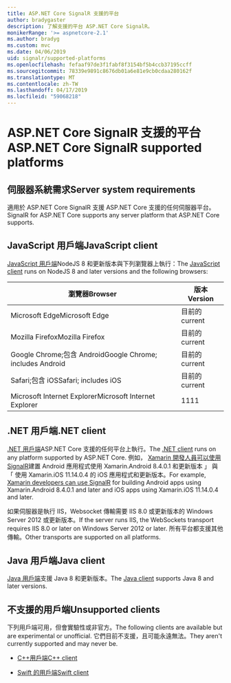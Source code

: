 ```yaml
---
title: ASP.NET Core SignalR 支援的平台
author: bradygaster
description: 了解支援的平台 ASP.NET Core SignalR。
monikerRange: '>= aspnetcore-2.1'
ms.author: bradyg
ms.custom: mvc
ms.date: 04/06/2019
uid: signalr/supported-platforms
ms.openlocfilehash: fefaaf97de3f1fabf8f3154bf5b4ccb37195ccff
ms.sourcegitcommit: 78339e9891c8676db01a6e81e9cb0cdaa280162f
ms.translationtype: MT
ms.contentlocale: zh-TW
ms.lasthandoff: 04/17/2019
ms.locfileid: "59068218"
---
```

# <a name="aspnet-core-signalr-supported-platforms"></a><span data-ttu-id="63076-103">ASP.NET Core SignalR 支援的平台</span><span class="sxs-lookup"><span data-stu-id="63076-103">ASP.NET Core SignalR supported platforms</span></span>

## <a name="server-system-requirements"></a><span data-ttu-id="63076-104">伺服器系統需求</span><span class="sxs-lookup"><span data-stu-id="63076-104">Server system requirements</span></span>

<span data-ttu-id="63076-105">適用於 ASP.NET Core SignalR 支援 ASP.NET Core 支援的任何伺服器平台。</span><span class="sxs-lookup"><span data-stu-id="63076-105">SignalR for ASP.NET Core supports any server platform that ASP.NET Core supports.</span></span>

## <a name="javascript-client"></a><span data-ttu-id="63076-106">JavaScript 用戶端</span><span class="sxs-lookup"><span data-stu-id="63076-106">JavaScript client</span></span>

<span data-ttu-id="63076-107">[JavaScript 用戶端](https://www.npmjs.com/package/@aspnet/signalr)NodeJS 8 和更新版本與下列瀏覽器上執行：</span><span class="sxs-lookup"><span data-stu-id="63076-107">The [JavaScript client](https://www.npmjs.com/package/@aspnet/signalr) runs on NodeJS 8 and later versions and the following browsers:</span></span>

| <span data-ttu-id="63076-108">瀏覽器</span><span class="sxs-lookup"><span data-stu-id="63076-108">Browser</span></span>                         | <span data-ttu-id="63076-109">版本</span><span class="sxs-lookup"><span data-stu-id="63076-109">Version</span></span> |
| ------------------------------- | ------- |
| <span data-ttu-id="63076-110">Microsoft Edge</span><span class="sxs-lookup"><span data-stu-id="63076-110">Microsoft Edge</span></span>                  | <span data-ttu-id="63076-111">目前的</span><span class="sxs-lookup"><span data-stu-id="63076-111">current</span></span> |
| <span data-ttu-id="63076-112">Mozilla Firefox</span><span class="sxs-lookup"><span data-stu-id="63076-112">Mozilla Firefox</span></span>                 | <span data-ttu-id="63076-113">目前的</span><span class="sxs-lookup"><span data-stu-id="63076-113">current</span></span> |
| <span data-ttu-id="63076-114">Google Chrome;包含 Android</span><span class="sxs-lookup"><span data-stu-id="63076-114">Google Chrome; includes Android</span></span> | <span data-ttu-id="63076-115">目前的</span><span class="sxs-lookup"><span data-stu-id="63076-115">current</span></span> |
| <span data-ttu-id="63076-116">Safari;包含 iOS</span><span class="sxs-lookup"><span data-stu-id="63076-116">Safari; includes iOS</span></span>            | <span data-ttu-id="63076-117">目前的</span><span class="sxs-lookup"><span data-stu-id="63076-117">current</span></span> |
| <span data-ttu-id="63076-118">Microsoft Internet Explorer</span><span class="sxs-lookup"><span data-stu-id="63076-118">Microsoft Internet Explorer</span></span>     | <span data-ttu-id="63076-119">11</span><span class="sxs-lookup"><span data-stu-id="63076-119">11</span></span>      |
 
## <a name="net-client"></a><span data-ttu-id="63076-120">.NET 用戶端</span><span class="sxs-lookup"><span data-stu-id="63076-120">.NET client</span></span>

<span data-ttu-id="63076-121">[.NET 用戶端](https://www.nuget.org/packages/Microsoft.AspNetCore.SignalR/)ASP.NET Core 支援的任何平台上執行。</span><span class="sxs-lookup"><span data-stu-id="63076-121">The [.NET client](https://www.nuget.org/packages/Microsoft.AspNetCore.SignalR/) runs on any platform supported by ASP.NET Core.</span></span> <span data-ttu-id="63076-122">例如， [Xamarin 開發人員可以使用 SignalR](https://github.com/aspnet/Announcements/issues/305)建置 Android 應用程式使用 Xamarin.Android 8.4.0.1 和更新版本 」 與 「 使用 Xamarin.iOS 11.14.0.4 的 iOS 應用程式和更新版本。</span><span class="sxs-lookup"><span data-stu-id="63076-122">For example, [Xamarin developers can use SignalR](https://github.com/aspnet/Announcements/issues/305) for building Android apps using Xamarin.Android 8.4.0.1 and later and iOS apps using Xamarin.iOS 11.14.0.4 and later.</span></span>

<span data-ttu-id="63076-123">如果伺服器是執行 IIS，Websocket 傳輸需要 IIS 8.0 或更新版本的 Windows Server 2012 或更新版本。</span><span class="sxs-lookup"><span data-stu-id="63076-123">If the server runs IIS, the WebSockets transport requires IIS 8.0 or later on Windows Server 2012 or later.</span></span> <span data-ttu-id="63076-124">所有平台都支援其他傳輸。</span><span class="sxs-lookup"><span data-stu-id="63076-124">Other transports are supported on all platforms.</span></span>

## <a name="java-client"></a><span data-ttu-id="63076-125">Java 用戶端</span><span class="sxs-lookup"><span data-stu-id="63076-125">Java client</span></span>

<span data-ttu-id="63076-126">[Java 用戶端](https://search.maven.org/artifact/com.microsoft.aspnet/signalr)支援 Java 8 和更新版本。</span><span class="sxs-lookup"><span data-stu-id="63076-126">The [Java client](https://search.maven.org/artifact/com.microsoft.aspnet/signalr) supports Java 8 and later versions.</span></span>

## <a name="unsupported-clients"></a><span data-ttu-id="63076-127">不支援的用戶端</span><span class="sxs-lookup"><span data-stu-id="63076-127">Unsupported clients</span></span>

<span data-ttu-id="63076-128">下列用戶端可用，但會實驗性或非官方。</span><span class="sxs-lookup"><span data-stu-id="63076-128">The following clients are available but are experimental or unofficial.</span></span> <span data-ttu-id="63076-129">它們目前不支援，且可能永遠無法。</span><span class="sxs-lookup"><span data-stu-id="63076-129">They aren't currently supported and may never be.</span></span>

* [<span data-ttu-id="63076-130">C++用戶端</span><span class="sxs-lookup"><span data-stu-id="63076-130">C++ client</span></span>](https://github.com/aspnet/SignalR/tree/master/clients/cpp)

* [<span data-ttu-id="63076-131">Swift 的用戶端</span><span class="sxs-lookup"><span data-stu-id="63076-131">Swift client</span></span>](https://github.com/moozzyk/SignalR-Client-Swift)
